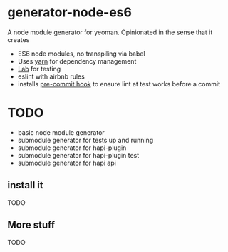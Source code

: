 # generator-node-es6

A node module generator for yeoman. Opinionated in the sense that it creates

 - ES6 node modules, no transpiling via babel
 - Uses [yarn](https://yarnpkg.com/) for dependency management
 - [Lab](https://github.com/hapijs/lab) for testing
 - eslint with airbnb rules
 - installs [pre-commit hook](https://www.npmjs.com/package/pre-commit) to ensure lint at test works before a commit
 

# TODO

 - basic node module generator
 - submodule generator for tests up and running
 - submodule generator for hapi-plugin
 - submodule generator for hapi-plugin test
 - submodule generator for hapi api

## install it 

TODO 

## More stuff

TODO
